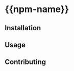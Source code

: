# {{npm-name}}

## Installation

<!-- project-installation -->

## Usage

<!-- project-usage -->

## Contributing

<!-- project-contributing -->
